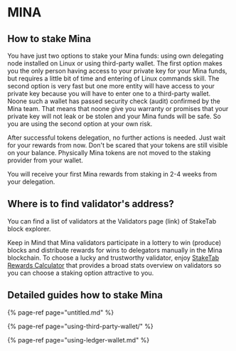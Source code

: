 # MINA

## How to stake Mina <a id="title-text"></a>

You have just two options to stake your Mina funds: using own delegating node installed on Linux or using third-party wallet. The first option makes you the only person having access to your private key for your Mina funds, but requires a little bit of time and entering of Linux commands skill. The second option is very fast but one more entity will have access to your private key because you will have to enter one to a third-party wallet. Noone such a wallet has passed security check \(audit\) confirmed by the Mina team. That means that noone give you warranty or promises that your private key will not leak or be stolen and your Mina funds will be safe. So you are using the second option at your own risk.

After successful tokens delegation, no further actions is needed. Just wait for your rewards from now. Don't be scared that your tokens are still visible on your balance. Physically Mina tokens are not moved to the staking provider from your wallet.

You will receive your first Mina rewards from staking in 2-4 weeks from your delegation.

## Where is to find validator's address? <a id="Where-is-to-find-validator&apos;s-address?"></a>

You can find a list of validators at the Validators page \(link\) of StakeTab block explorer.

Keep in Mind that Mina validators participate in a lottery to win \(produce\) blocks and distribute rewards for wins to delegators manually in the Mina blockchain. To choose a lucky and trustworthy validator, enjoy [StakeTab Rewards Calculator](https://mina.staketab.com/validators/rewards) that provides a broad stats overview on validators so you can choose a staking option attractive to you.

## Detailed guides how to stake Mina <a id="Detailed-guides-how-to-stake-Mina"></a>

{% page-ref page="untitled.md" %}

{% page-ref page="using-third-party-wallet/" %}

{% page-ref page="using-ledger-wallet.md" %}

